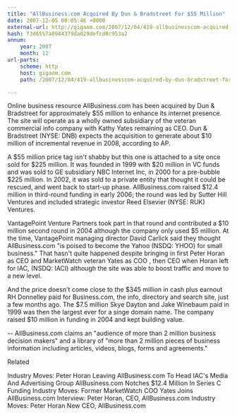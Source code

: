 ```yaml
---
title: "AllBusiness.com Acquired By Dun & Bradstreet For $55 Million"
date: 2007-12-05 00:05:46 +0000
external-url: http://gigaom.com/2007/12/04/419-allbusinesscom-acquired-by-dun-bradstreet-for-about-55-million/
hash: f3d6557a0944379da029defcd8c953a2
annum:
    year: 2007
    month: 12
url-parts:
    scheme: http
    host: gigaom.com
    path: /2007/12/04/419-allbusinesscom-acquired-by-dun-bradstreet-for-about-55-million/

---
```


Online business resource AllBusiness.com has been acquired by Dun & Bradstreet for approximately $55 million to enhance its internet presence. The site will operate as a wholly owned subsidiary of the veteran commercial info company with Kathy Yates remaining as CEO. Dun & Bradstreet (NYSE: DNB) expects the acquisition to generate about $10 million of incremental revenue in 2008, according to AP. 



A $55 million price tag isn't shabby but this one is attached to a site once sold for $225 million. It was founded in 1999 with $20 million in VC funds and was sold to GE subsidiary NBC Internet Inc, in 2000 for a pre-bubble $225 million. In 2002, it was sold to a private entity that thought it could be rescued, and went back to start-up phase. AllBusiness.com raised $12.4 million in third-round funding in early 2006; the round was led by Sutter Hill Ventures and included strategic investor Reed Elsevier (NYSE: RUK) Ventures. 



VantagePoint Venture Partners took part in that round and contributed a $10 million second round in 2004 although the company only used $5 million. At the time, VantagePoint managing director David Carlick said they thought  AllBusiness.com "is poised to become the Yahoo (NSDQ: YHOO) for small business." That hasn't quite happened despite bringing in first Peter Horan as CEO and MarketWatch veteran Yates as COO , then CEO when Horan left for IAC, (NSDQ: IACI) although the site was able to boost traffic and move to a new level. 



And the price doesn't come close to the $345 million in cash plus earnout  RH Donnelley paid for Business.com, the info, directory and search site, just a few months ago. The $7.5 million Skye Dayton and Jake Winebaum paid in 1999 was then the largest ever for a singe domain name. The company raised  $10 million in funding in 2004 and kept building value. 



-- AllBusiness.com claims an "audience of more than 2 million business decision makers" and a library of "more than 2 million pieces of business information including articles, videos, blogs, forms and agreements."


Related


Industry Moves: Peter Horan Leaving AllBusiness.com To Head IAC's Media And Advertising Group
AllBusiness.com Notches $12.4 Million In Series C Funding 
Industry Moves:  Former MarketWatch COO Yates Joins AllBusiness.com
Interview: Peter Horan, CEO, AllBusiness.com
Industry Moves: Peter Horan New CEO, AllBusiness.com
